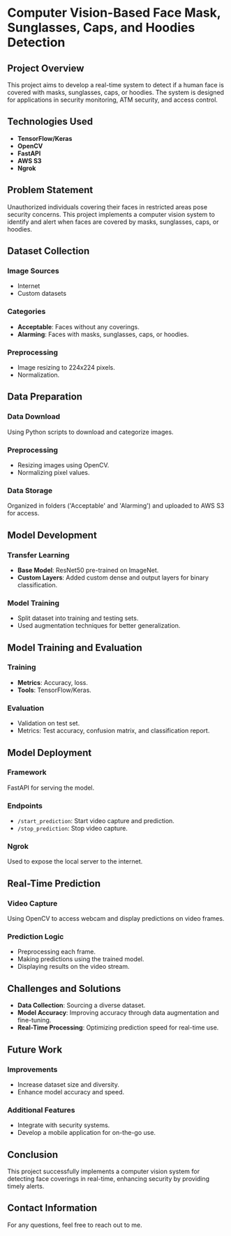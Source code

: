 # Computer Vision-Based Face Mask, Sunglasses, Caps, and Hoodies Detection

## Project Overview
This project aims to develop a real-time system to detect if a human face is covered with masks, sunglasses, caps, or hoodies. The system is designed for applications in security monitoring, ATM security, and access control.

## Technologies Used
- **TensorFlow/Keras**
- **OpenCV**
- **FastAPI**
- **AWS S3**
- **Ngrok**

## Problem Statement
Unauthorized individuals covering their faces in restricted areas pose security concerns. This project implements a computer vision system to identify and alert when faces are covered by masks, sunglasses, caps, or hoodies.

## Dataset Collection
### Image Sources
- Internet
- Custom datasets

### Categories
- **Acceptable**: Faces without any coverings.
- **Alarming**: Faces with masks, sunglasses, caps, or hoodies.

### Preprocessing
- Image resizing to 224x224 pixels.
- Normalization.

## Data Preparation
### Data Download
Using Python scripts to download and categorize images.

### Preprocessing
- Resizing images using OpenCV.
- Normalizing pixel values.

### Data Storage
Organized in folders ('Acceptable' and 'Alarming') and uploaded to AWS S3 for access.

## Model Development
### Transfer Learning
- **Base Model**: ResNet50 pre-trained on ImageNet.
- **Custom Layers**: Added custom dense and output layers for binary classification.

### Model Training
- Split dataset into training and testing sets.
- Used augmentation techniques for better generalization.

## Model Training and Evaluation
### Training
- **Metrics**: Accuracy, loss.
- **Tools**: TensorFlow/Keras.

### Evaluation
- Validation on test set.
- Metrics: Test accuracy, confusion matrix, and classification report.

## Model Deployment
### Framework
FastAPI for serving the model.

### Endpoints
- `/start_prediction`: Start video capture and prediction.
- `/stop_prediction`: Stop video capture.

### Ngrok
Used to expose the local server to the internet.

## Real-Time Prediction
### Video Capture
Using OpenCV to access webcam and display predictions on video frames.

### Prediction Logic
- Preprocessing each frame.
- Making predictions using the trained model.
- Displaying results on the video stream.

## Challenges and Solutions
- **Data Collection**: Sourcing a diverse dataset.
- **Model Accuracy**: Improving accuracy through data augmentation and fine-tuning.
- **Real-Time Processing**: Optimizing prediction speed for real-time use.

## Future Work
### Improvements
- Increase dataset size and diversity.
- Enhance model accuracy and speed.

### Additional Features
- Integrate with security systems.
- Develop a mobile application for on-the-go use.

## Conclusion
This project successfully implements a computer vision system for detecting face coverings in real-time, enhancing security by providing timely alerts.

## Contact Information
For any questions, feel free to reach out to me.
